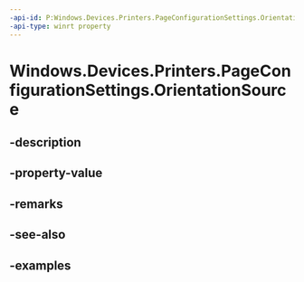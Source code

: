 ```yaml
---
-api-id: P:Windows.Devices.Printers.PageConfigurationSettings.OrientationSource
-api-type: winrt property
---
```


# Windows.Devices.Printers.PageConfigurationSettings.OrientationSource

<!--
public Windows.Devices.Printers.PageConfigurationSource OrientationSource { get; set; }
-->


## -description

## -property-value

## -remarks

## -see-also

## -examples

